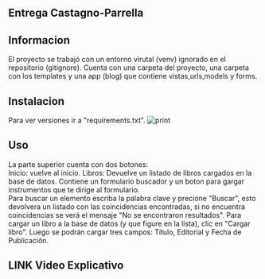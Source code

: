 ## Entrega Castagno-Parrella

## Informacion 
El proyecto se trabajó con un entorno virutal (venv) ignorado en el repositorio (gitignore). Cuenta con una carpeta del 
proyecto, una carpeta con los templates y
una app (blog) que contiene vistas,urls,models y forms.

## Instalacion
Para ver versiones ir a "requirements.txt".
![print](https://user-images.githubusercontent.com/107441449/180026544-caa8cb81-27db-4337-91a6-7caa2199e7fc.jpg)

## Uso
La parte superior cuenta con dos botones:  
Inicio: vuelve al inicio.
Libros: Devuelve un listado de libros cargados en la base de datos. Contiene un formulario buscador y un boton para gargar instrumentos que te dirige al formulario.      
Para buscar un elemento escriba la palabra clave y precione "Buscar", esto devolvera un listado con las coincidencias encontradas, si no encuentra coincidencias se verá el mensaje "No se encontraron resultados".
Para cargar un libro a la base de datos (y que figure en la lista), clic en "Cargar libro". Luego se podrán cargar tres campos: Título, Editorial y Fecha de Publicación.

## LINK Video Explicativo 
